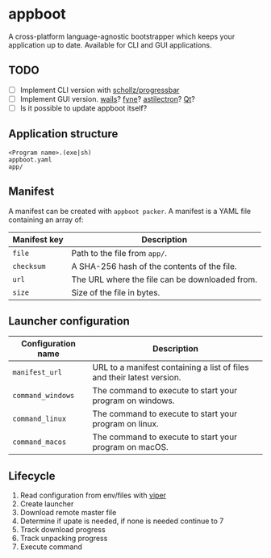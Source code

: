 # appboot

A cross-platform language-agnostic bootstrapper which keeps your application up to date. Available for CLI and GUI applications.

## TODO

- [ ] Implement CLI version with [schollz/progressbar](https://github.com/schollz/progressbar)
- [ ] Implement GUI version. [wails](https://github.com/wailsapp/wails)? [fyne](https://github.com/fyne-io/fyne)? [astilectron](https://github.com/asticode/go-astilectron)? [Qt](https://github.com/therecipe/qt)?
- [ ] Is it possible to update appboot itself?

## Application structure

```
<Program name>.(exe|sh)
appboot.yaml
app/
```

## Manifest
A manifest can be created with `appboot packer`. A manifest is a YAML file containing an array of:

| Manifest key | Description |
| --- | --- |
| `file` | Path to the file from `app/`. |
| `checksum` | A SHA-256 hash of the contents of the file. |
| `url` | The URL where the file can be downloaded from. |
| `size` | Size of the file in bytes. |

## Launcher configuration

| Configuration name | Description |
| --- | --- |
| `manifest_url` | URL to a manifest containing a list of files and their latest version. |
| `command_windows` | The command to execute to start your program on windows. |
| `command_linux` | The command to execute to start your program on linux. |
| `command_macos` | The command to execute to start your program on macOS. |

## Lifecycle

1. Read configuration from env/files with [viper](https://github.com/spf13/viper)
2. Create launcher
3. Download remote master file
4. Determine if upate is needed, if none is needed continue to 7
5. Track download progress
6. Track unpacking progress
7. Execute command